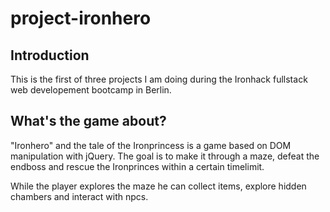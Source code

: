 # project-ironhero

<h2>Introduction</h2>

This is the first of three projects I am doing during the Ironhack fullstack web developement bootcamp in Berlin.

<h2>What's the game about?</h2>

"Ironhero" and the tale of the Ironprincess is a game based on DOM manipulation with jQuery. The goal is to make it through a maze, defeat the endboss and rescue the Ironprinces within a certain timelimit. 

While the player explores the maze he can collect items, explore hidden chambers and interact with npcs.
